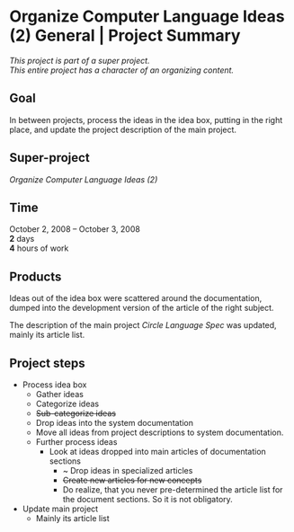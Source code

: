 ﻿Organize Computer Language Ideas (2) General | Project Summary 
===============================================================

*This project is part of a super project.*  
*This entire project has a character of an organizing content.*


Goal
----

In between projects, process the ideas in the idea box, putting in the right place, and update the project description of the main project.


Super-project
-------------

*Organize Computer Language Ideas (2)*


Time
----

October 2, 2008 – October 3, 2008  
__2__ days  
__4__ hours of work


Products
--------

Ideas out of the idea box were scattered around the documentation, dumped into the development version of the article of the right subject.

The description of the main project *Circle Language Spec* was updated, mainly its article list.


Project steps
-------------

- Process idea box
    - Gather ideas
    - Categorize ideas
    - ~~Sub-categorize ideas~~
    - Drop ideas into the system documentation
    - Move all ideas from project descriptions to system documentation.
    - Further process ideas
        - Look at ideas dropped into main articles of documentation sections
            - ~ Drop ideas in specialized articles
            - ~~Create new articles for new concepts~~
            - Do realize, that you never pre-determined the article list for the document sections. So it is not obligatory.
- Update main project
    - Mainly its article list